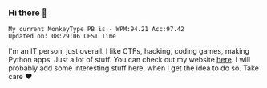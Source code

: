 ### Hi there 👋
<!-- PB START -->
```
My current MonkeyType PB is - WPM:94.21 Acc:97.42
Updated on: 08:29:06 CEST Time
```
<!-- PB END -->
I'm an IT person, just overall. I like CTFs, hacking, coding games, making Python apps. Just a lot of stuff.
You can check out my website [here](https://skill3472.github.io/).
I will probably add some interesting stuff here, when I get the idea to do so. Take care ❤️
